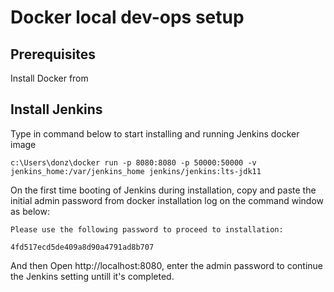 # Docker local dev-ops setup
## Prerequisites 
Install Docker from 
## Install Jenkins
Type in command below to start installing and running Jenkins docker image

`c:\Users\donz\docker run -p 8080:8080 -p 50000:50000 -v jenkins_home:/var/jenkins_home jenkins/jenkins:lts-jdk11`

On the first time booting of Jenkins during installation, copy and paste the initial admin password from docker installation log on the command window as below:

`Please use the following password to proceed to installation: `

`4fd517ecd5de409a8d90a4791ad8b707`

And then Open http://localhost:8080, enter the admin password to continue the Jenkins setting untill it's completed.
